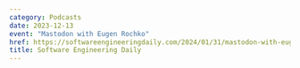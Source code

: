 ```yaml
---
category: Podcasts
date: 2023-12-13
event: "Mastodon with Eugen Rochko"
href: https://softwareengineeringdaily.com/2024/01/31/mastodon-with-eugen-rochko
title: Software Engineering Daily
---
```

